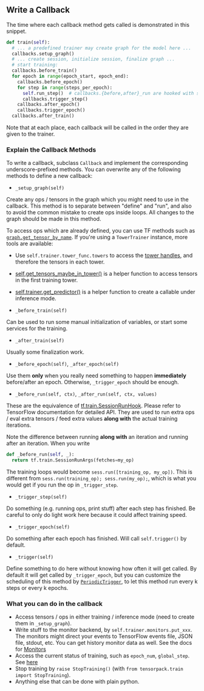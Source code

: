 
## Write a Callback

The time where each callback method gets called is demonstrated in this snippet.
```python
def train(self):
  # ... a predefined trainer may create graph for the model here ...
  callbacks.setup_graph()
  # ... create session, initialize session, finalize graph ...
  # start training:
  callbacks.before_train()
  for epoch in range(epoch_start, epoch_end):
    callbacks.before_epoch()
    for step in range(steps_per_epoch):
      self.run_step()  # callbacks.{before,after}_run are hooked with session
      callbacks.trigger_step()
    callbacks.after_epoch()
    callbacks.trigger_epoch()
  callbacks.after_train()
```
Note that at each place, each callback will be called in the order they are given to the trainer.


### Explain the Callback Methods

To write a callback, subclass `Callback` and implement the corresponding underscore-prefixed methods.
You can overwrite any of the following methods to define a new callback:

* `_setup_graph(self)`

Create any ops / tensors in the graph which you might need to use in the callback.
This method is to separate between "define" and "run", and also to
avoid the common mistake to create ops inside
loops. All changes to the graph should be made in this method.

To access ops which are already defined,
you can use TF methods such as
[`graph.get_tensor_by_name`](https://www.tensorflow.org/api_docs/python/tf/Graph#get_tensor_by_name).
If you're using a `TowerTrainer` instance, more tools are available:

* Use `self.trainer.tower_func.towers` to access the
	[tower handles](../modules/tfutils.html#tensorpack.tfutils.tower.TowerTensorHandles),
	and therefore the tensors in each tower.
* [self.get_tensors_maybe_in_tower()](../modules/callbacks.html#tensorpack.callbacks.Callback.get_tensors_maybe_in_tower)
	is a helper function to access tensors in the first training tower.
* [self.trainer.get_predictor()](../modules/train.html#tensorpack.train.TowerTrainer.get_predictor)
	is a helper function to create a callable under inference mode.

* `_before_train(self)`

Can be used to run some manual initialization of variables, or start some services for the training.

* `_after_train(self)`

Usually some finalization work.

* `_before_epoch(self)`, `_after_epoch(self)`

Use them __only__ when you really need something to happen __immediately__ before/after an epoch.
Otherwise, `_trigger_epoch` should be enough.

* `_before_run(self, ctx)`, `_after_run(self, ctx, values)`

These are the equivalence of [tf.train.SessionRunHook](https://www.tensorflow.org/api_docs/python/tf/train/SessionRunHook).
Please refer to TensorFlow documentation for detailed API.
They are used to run extra ops / eval extra tensors / feed extra values __along with__ the actual training iterations.

Note the difference between running __along with__ an iteration and running after an iteration.
When you write

```python
def _before_run(self, _):
  return tf.train.SessionRunArgs(fetches=my_op)
```

The training loops would become `sess.run([training_op, my_op])`.
This is different from `sess.run(training_op); sess.run(my_op);`,
which is what you would get if you run the op in `_trigger_step`.

* `_trigger_step(self)`

Do something (e.g. running ops, print stuff) after each step has finished.
Be careful to only do light work here because it could affect training speed.

* `_trigger_epoch(self)`

Do something after each epoch has finished. Will call `self.trigger()` by default.

* `_trigger(self)`

Define something to do here without knowing how often it will get called.
By default it will get called by `_trigger_epoch`,
but you can customize the scheduling of this method by
[`PeriodicTrigger`](../../modules/callbacks.html#tensorpack.callbacks.PeriodicTrigger),
to let this method run every k steps or every k epochs.

### What you can do in the callback

* Access tensors / ops in either training / inference mode (need to create them in `_setup_graph`).
* Write stuff to the monitor backend, by `self.trainer.monitors.put_xxx`.
	The monitors might direct your events to TensorFlow events file, JSON file, stdout, etc.
	You can get history monitor data as well. See the docs for [Monitors](../../modules/callbacks.html#tensorpack.callbacks.Monitors)
* Access the current status of training, such as `epoch_num`, `global_step`. See [here](../../modules/callbacks.html#tensorpack.callbacks.Callback)
* Stop training by `raise StopTraining()` (with `from tensorpack.train import StopTraining`).
* Anything else that can be done with plain python.
